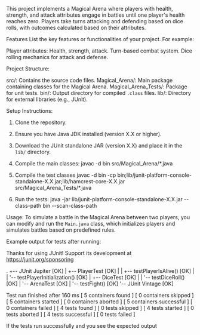 This project implements a Magical Arena where players with health, strength, and attack attributes engage in battles until one player's health reaches zero. Players take turns attacking and defending based on dice rolls, with outcomes calculated based on their attributes.

Features
List the key features or functionalities of your project. For example:

Player attributes: Health, strength, attack.
Turn-based combat system.
Dice rolling mechanics for attack and defense.

Project Structure:

src/: Contains the source code files.
Magical_Arena/: Main package containing classes for the Magical Arena.
Magical_Arena_Tests/: Package for unit tests.
bin/: Output directory for compiled `.class` files.
lib/: Directory for external libraries (e.g., JUnit).

Setup Instructions:

1. Clone the repository.
2. Ensure you have Java JDK installed (version X.X or higher).
3. Download the JUnit standalone JAR (version X.X) and place it in the `lib/` directory.

4. Compile the main classes:
javac -d bin src/Magical_Arena/*.java

5. Compile the test classes
javac -d bin -cp bin;lib/junit-platform-console-standalone-X.X.jar;lib/hamcrest-core-X.X.jar src/Magical_Arena_Tests/*.java

6. Run the tests:
java -jar lib/junit-platform-console-standalone-X.X.jar --class-path bin --scan-class-path

Usage:
To simulate a battle in the Magical Arena between two players, you can modify and run the `Main.java` class, which initializes players and simulates battles based on predefined rules.

Example output for tests after running:

Thanks for using JUnit! Support its development at https://junit.org/sponsoring

.
+-- JUnit Jupiter [OK]
| +-- PlayerTest [OK]
| | +-- testPlayerIsAlive() [OK]
| | '-- testPlayerInitialization() [OK]
| +-- DiceTest [OK]
| | '-- testDiceRoll() [OK]
| '-- ArenaTest [OK]
|   '-- testFight() [OK]
'-- JUnit Vintage [OK]

Test run finished after 160 ms
[         5 containers found      ]
[         0 containers skipped    ]
[         5 containers started    ]
[         0 containers aborted    ]
[         5 containers successful ]
[         0 containers failed     ]
[         4 tests found           ]
[         0 tests skipped         ]
[         4 tests started         ]
[         0 tests aborted         ]
[         4 tests successful      ]
[         0 tests failed          ]

If the tests run successfully and you see the expected output
